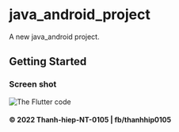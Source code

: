 # java_android_project

A new java_android project.

## Getting Started

### Screen shot
![The Flutter code](https://github.com/get-go-now/LoginApp-Java-Adroid/blob/main/images/Login-Adroid.png)


#### © 2022 Thanh-hiep-NT-0105 | fb/thanhhip0105